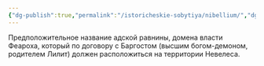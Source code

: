 ```yaml
---
{"dg-publish":true,"permalink":"/istoricheskie-sobytiya/nibellium/","dgPassFrontmatter":true}
---
```



Предположительное название адской равнины, домена власти Феароха, который по договору с Баргостом (высшим богом-демоном, родителем Лилит) должен расположиться на территории Невелеса.